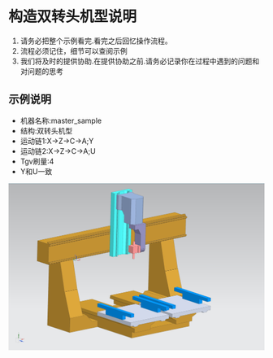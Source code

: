 # 构造双转头机型说明

 1. 请务必把整个示例看完.看完之后回忆操作流程。
 2. 流程必须记住，细节可以查阅示例
 3. 我们将及时的提供协助.在提供协助之前.请务必记录你在过程中遇到的问题和对问题的思考

## 示例说明

- 机器名称:master_sample
- 结构:双转头机型     
- 运动链1:X->Z->C->A;Y     
- 运动链2:X->Z->C->A;U  
- Tgv刷量:4
- Y和U一致

![双转头机型](../image/build_kinematic_chain/双转头机型.png)
